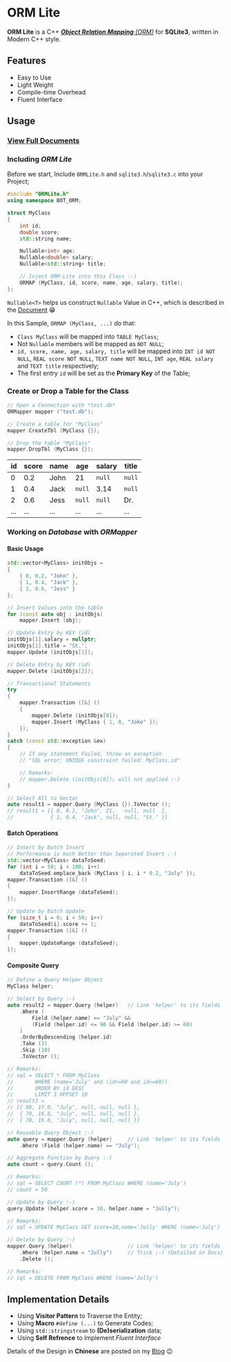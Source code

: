 ﻿# ORM Lite

**ORM Lite** is a C++ [_**Object Relation Mapping** (ORM)_](https://en.wikipedia.org/wiki/Object-relational_mapping) for **SQLite3**,
written in Modern C++ style.

## Features

- Easy to Use
- Light Weight
- Compile-time Overhead
- Fluent Interface

## Usage

### [View Full Documents](docs/ORM-Lite-doc.md)

### Including *ORM Lite*

Before we start,
Include `ORMLite.h` and `sqlite3.h`/`sqlite3.c` into your Project;

``` cpp
#include "ORMLite.h"
using namespace BOT_ORM;

struct MyClass
{
    int id;
    double score;
    std::string name;

    Nullable<int> age;
    Nullable<double> salary;
    Nullable<std::string> title;

    // Inject ORM-Lite into this Class :-)
    ORMAP (MyClass, id, score, name, age, salary, title);
};
```

`Nullable<T>` helps us construct `Nullable` Value in C++,
which is described in the [Document](docs/ORM-Lite-doc.md) 😁

In this Sample, `ORMAP (MyClass, ...)` do that:
- `Class MyClass` will be mapped into `TABLE MyClass`;
- Not `Nullable` members will be mapped as `NOT NULL`;
- `id, score, name, age, salary, title` will be mapped into 
  `INT id NOT NULL`, `REAL score NOT NULL`, `TEXT name NOT NULL`,
  `INT age`, `REAL salary` and `TEXT title` respectively;
- The first entry `id` will be set as the **Primary Key** of the Table;

### Create or Drop a Table for the Class

``` cpp
// Open a Connection with *test.db*
ORMapper mapper ("test.db");

// Create a table for "MyClass"
mapper.CreateTbl (MyClass {});

// Drop the table "MyClass"
mapper.DropTbl (MyClass {});
```

| id| score| name|    age|  salary|  title|
|---|------|-----|-------|--------|-------|
|  0|   0.2| John|     21|  `null`| `null`|
|  1|   0.4| Jack| `null`|    3.14| `null`|
|  2|   0.6| Jess| `null`|  `null`|    Dr.|
|...|   ...|  ...|    ...|     ...|    ...|

### Working on *Database* with *ORMapper*

#### Basic Usage

``` cpp
std::vector<MyClass> initObjs =
{
    { 0, 0.2, "John" },
    { 1, 0.4, "Jack" },
    { 2, 0.6, "Jess" }
};

// Insert Values into the table
for (const auto obj : initObjs)
    mapper.Insert (obj);

// Update Entry by KEY (id)
initObjs[1].salary = nullptr;
initObjs[1].title = "St.";
mapper.Update (initObjs[1]);

// Delete Entry by KEY (id)
mapper.Delete (initObjs[2]);

// Transactional Statements
try
{
    mapper.Transaction ([&] ()
    {
        mapper.Delete (initObjs[0]);
        mapper.Insert (MyClass { 1, 0, "Joke" });
    });
}
catch (const std::exception &ex)
{
    // If any statement Failed, throw an exception
    // "SQL error: UNIQUE constraint failed: MyClass.id"

    // Remarks:
    // mapper.Delete (initObjs[0]); will not applied :-)
}

// Select All to Vector
auto result1 = mapper.Query (MyClass {}).ToVector ();
// result1 = [{ 0, 0.2, "John", 21,   null, null  },
//            { 1, 0.4, "Jack", null, null, "St." }]
```

#### Batch Operations

``` cpp
// Insert by Batch Insert
// Performance is much Better than Separated Insert :-)
std::vector<MyClass> dataToSeed;
for (int i = 50; i < 100; i++)
    dataToSeed.emplace_back (MyClass { i, i * 0.2, "July" });
mapper.Transaction ([&] ()
{
    mapper.InsertRange (dataToSeed);
});

// Update by Batch Update
for (size_t i = 0; i < 50; i++)
    dataToSeed[i].score += 1;
mapper.Transaction ([&] ()
{
    mapper.UpdateRange (dataToSeed);
});
```

#### Composite Query

``` cpp
// Define a Query Helper Object
MyClass helper;

// Select by Query :-)
auto result2 = mapper.Query (helper)   // Link 'helper' to its fields
    .Where (
        Field (helper.name) == "July" &&
        (Field (helper.id) <= 90 && Field (helper.id) >= 60)
    )
    .OrderByDescending (helper.id)
    .Take (3)
    .Skip (10)
    .ToVector ();

// Remarks:
// sql = SELECT * FROM MyClass
//       WHERE (name='July' and (id<=90 and id>=60))
//       ORDER BY id DESC
//       LIMIT 3 OFFSET 10
// result2 =
// [{ 80, 17.0, "July", null, null, null },
//  { 79, 16.8, "July", null, null, null },
//  { 78, 16.6, "July", null, null, null }]

// Reusable Query Object :-)
auto query = mapper.Query (helper)     // Link 'helper' to its fields
    .Where (Field (helper.name) == "July");

// Aggregate Function by Query :-)
auto count = query.Count ();

// Remarks:
// sql = SELECT COUNT (*) FROM MyClass WHERE (name='July')
// count = 50

// Update by Query :-)
query.Update (helper.score = 10, helper.name = "Jully");

// Remarks:
// sql = UPDATE MyClass SET score=10,name='Jully' WHERE (name='July')

// Delete by Query :-)
mapper.Query (helper)                  // Link 'helper' to its fields
    .Where (helper.name = "Jully")     // Trick ;-) (Detailed in Docs)
    .Delete ();

// Remarks:
// sql = DELETE FROM MyClass WHERE (name='Jully')
```

## Implementation Details

- Using **Visitor Pattern** to Traverse the Entity;
- Using **Macro** `#define (...)` to Generate Codes;
- Using `std::stringstream` to **(De)serialization** data;
- Using **Self Refrence** to Implement *Fluent Interface*

Details of the Design in **Chinese** are posted on my
[Blog](https://BOT-Man-JL.github.io/articles/#2016/How-to-Design-a-Naive-Cpp-ORM) 😉